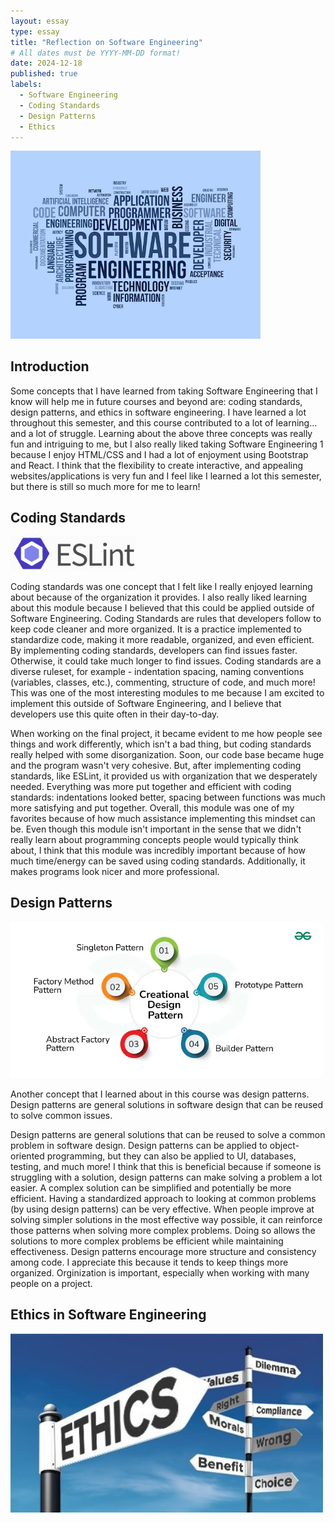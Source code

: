 ```yaml
---
layout: essay
type: essay
title: "Reflection on Software Engineering"
# All dates must be YYYY-MM-DD format!
date: 2024-12-18
published: true
labels:
  - Software Engineering
  - Coding Standards
  - Design Patterns
  - Ethics
---
```


<img width="400px" src="../img/essays/softwareEngineering.png">

<br>

## Introduction

Some concepts that I have learned from taking Software Engineering that I know will help me in future courses and beyond are: coding standards, design patterns, and ethics in software engineering. I have learned a lot throughout this semester, and this course contributed to a lot of learning... and a lot of struggle. Learning about the above three concepts was really fun and intriguing to me, but I also really liked taking Software Engineering 1 because I enjoy HTML/CSS and I had a lot of enjoyment using Bootstrap and React. I think that the flexibility to create interactive, and appealing websites/applications is very fun and I feel like I learned a lot this semester, but there is still so much more for me to learn!

## Coding Standards

<img width="200px" src="../img/essays/eslintLogo.png">

Coding standards was one concept that I felt like I really enjoyed learning about because of the organization it provides. I also really liked learning about this module because I believed that this could be applied outside of Software Engineering. Coding Standards are rules that developers follow to keep code cleaner and more organized. It is a practice implemented to standardize code, making it more readable, organized, and even efficient. By implementing coding standards, developers can find issues faster. Otherwise, it could take much longer to find issues. Coding standards are a diverse ruleset, for example - indentation spacing, naming conventions (variables, classes, etc.), commenting, structure of code, and much more! This was one of the most interesting modules to me because I am excited to implement this outside of Software Engineering, and I believe that developers use this quite often in their day-to-day.

When working on the final project, it became evident to me how people see things and work differently, which isn't a bad thing, but coding standards really helped with some disorganization. Soon, our code base became huge and the program wasn't very cohesive. But, after implementing coding standards, like ESLint, it provided us with organization that we desperately needed. Everything was more put together and efficient with coding standards: indentations looked better, spacing between functions was much more satisfying and put together. Overall, this module was one of my favorites because of how much assistance implementing this mindset can be. Even though this module isn't important in the sense that we didn't really learn about programming concepts people would typically think about, I think that this module was incredibly important because of how much time/energy can be saved using coding standards. Additionally, it makes programs look nicer and more professional.

## Design Patterns

<img src="../img/essays/designPatterns.png" width="500px">

Another concept that I learned about in this course was design patterns. Design patterns are general solutions in software design that can be reused to solve common issues. 




Design patterns are general solutions that can be reused to solve a common problem in software design. Design patterns can be applied to object-oriented programming, but they can also be applied to UI, databases, testing, and much more! I think that this is beneficial because if someone is struggling with a solution, design patterns can make solving a problem a lot easier. A complex solution can be simplified and potentially be more efficient. Having a standardized approach to looking at common problems (by using design patterns) can be very effective. When people improve at solving simpler solutions in the most effective way possible, it can reinforce those patterns when solving more complex problems. Doing so allows the solutions to more complex problems be efficient while maintaining effectiveness. Design patterns encourage more structure and consistency among code. I appreciate this because it tends to keep things more organized. Orginization is important, especially when working with many people on a project.


## Ethics in Software Engineering

<img src="../img/essays/ethics.png" width="500px">
